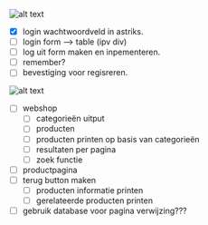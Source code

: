 ![alt text](https://avatars0.githubusercontent.com/u/11294766?v=3&s=40)
- [x] login wachtwoordveld in astriks. 
- [ ] login form --> table (ipv div)
- [ ] log uit form maken en inpementeren.
- [ ] remember?
- [ ] bevestiging voor regisreren.

![alt text](https://avatars1.githubusercontent.com/u/11294762?v=3&s=64)
- [ ] webshop
	- [ ] categorieën uitput
	- [ ] producten
	- [ ] producten printen op basis van categorieën
	- [ ] resultaten per pagina
	- [ ] zoek functie
- [ ] productpagina
- [ ] terug button maken
	- [ ] producten informatie printen
	- [ ] gerelateerde producten printen
- [ ] gebruik database voor pagina verwijzing???
